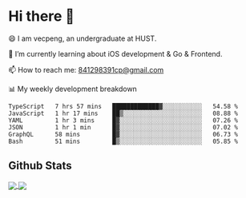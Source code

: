 
# Hi there 👋
😄 I am vecpeng, an undergraduate at HUST.

🌱 I’m currently learning about iOS development & Go & Frontend.

📫 How to reach me: 841298391cp@gmail.com

📊 My weekly development breakdown
<!--START_SECTION:waka-->

```text
TypeScript   7 hrs 57 mins   █████████████▓░░░░░░░░░░░   54.58 %
JavaScript   1 hr 17 mins    ██▒░░░░░░░░░░░░░░░░░░░░░░   08.88 %
YAML         1 hr 3 mins     █▓░░░░░░░░░░░░░░░░░░░░░░░   07.26 %
JSON         1 hr 1 min      █▓░░░░░░░░░░░░░░░░░░░░░░░   07.02 %
GraphQL      58 mins         █▓░░░░░░░░░░░░░░░░░░░░░░░   06.73 %
Bash         51 mins         █▒░░░░░░░░░░░░░░░░░░░░░░░   05.85 %
```

<!--END_SECTION:waka-->

## Github Stats
<a href="https://github.com/anuraghazra/github-readme-stats">
  <img align="center" src="https://github-readme-stats.vercel.app/api?username=vecpeng&count_private=true&hide=stars" />
</a>
<a href="https://github.com/anuraghazra/convoychat">
  <img align="center" src="https://github-readme-stats.vercel.app/api/top-langs/?username=vecpeng&layout=compact" />
</a>
